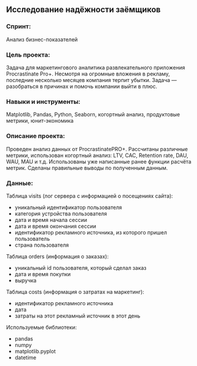 ## Исследование надёжности заёмщиков

### Спринт: 
Анализ бизнес-показателей

### Цель проекта:
Задача для маркетингового аналитика развлекательного приложения Procrastinate Pro+. Несмотря на огромные вложения в рекламу, последние несколько месяцев компания терпит убытки. Задача — разобраться в причинах и помочь компании выйти в плюс.

### Навыки и инструменты:
Matplotlib, Pandas, Python, Seaborn, когортный анализ, продуктовые метрики, юнит-экономика

### Описание проекта:
Проведен анализ данных от ProcrastinatePRO+.
Рассчитаны различные метрики, использован когортный анализ: LTV, CAC, Retention rate, DAU, WAU, MAU и т.д. Использованы уже написанные ранее функции расчёта метрик. Сделаны правильные выводы по полученным данным.

### Данные:
Таблица visits (лог сервера с информацией о посещениях сайта):
- уникальный идентификатор пользователя
- категория устройства пользователя
- дата и время начала сессии
- дата и время окончания сессии
- идентификатор рекламного источника, из которого пришел пользователь
- страна пользователя

Таблица orders (информация о заказах):
- уникальный id пользователя, который сделал заказ
- дата и время покупки
- выручка

Таблица costs (информация о затратах на маркетинг):
- идентификатор рекламного источника
- дата
- затраты на этот рекламный источник в этот день

Используемые библиотеки:
- pandas
- numpy
- matplotlib.pyplot
- datetime